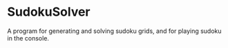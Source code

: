 # SudokuSolver
 A program for generating and solving sudoku grids, and for playing sudoku in the console.